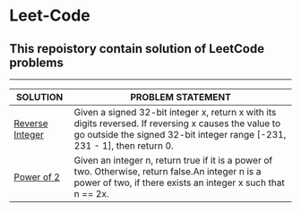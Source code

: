# Leet-Code
## This repoistory contain solution of LeetCode problems
***
|SOLUTION|PROBLEM STATEMENT|
|--------|-----------------|
|[Reverse Integer](https://github.com/khan-mujeeb/Leet-Code/blob/main/Reverse%20Integer)|Given a signed 32-bit integer x, return x with its digits reversed. If reversing x causes the value to go outside the signed 32-bit integer range [-231, 231 - 1], then return 0.|
|[Power of 2](https://github.com/khan-mujeeb/Leet-Code/tree/main/power%20of%202)|Given an integer n, return true if it is a power of two. Otherwise, return false.An integer n is a power of two, if there exists an integer x such that n == 2x.|
